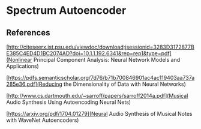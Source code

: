 # Spectrum Autoencoder


## References

[http://citeseerx.ist.psu.edu/viewdoc/download;jsessionid=3283D3172877BE385C4ED4D1BC2074AD?doi=10.1.1.192.6341&rep=rep1&type=pdf](Nonlinear Principal Component Analysis: Neural Network Models and Applications)

[https://pdfs.semanticscholar.org/7d76/b71b700846901ac4ac119403aa737a285e36.pdf](Reducing the Dimensionality of Data with Neural Networks)

[http://www.cs.dartmouth.edu/~sarroff/papers/sarroff2014a.pdf](Musical Audio Synthesis Using Autoencoding Neural Nets)

[https://arxiv.org/pdf/1704.01279](Neural Audio Synthesis of Musical Notes with WaveNet Autoencoders)
